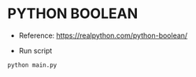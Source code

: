 # PYTHON BOOLEAN

- Reference: https://realpython.com/python-boolean/

- Run script
```
python main.py
```
